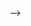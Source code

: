 <!-- ## Instructions
1. Read the below and map out the relationship, draw a diagram.
2. Create methods to correspond with each of the deliverables.
3. Build out examples in the run file, TEST YOUR CODE! -->
<!--
## Spaceship

### Attributes
* name (String)
* been_to_space? (Boolean)
* Spaceships should not be able to change their name, but they should be able to change whether or not they've been to space

### Methods
* Spaceship.all
  * Should return all of the spaceship instances
* Spaceship.find_by_name(name)
  * Should return all of the spaceship instances that match the passed in name
* Spaceship.fresh_spaceship
  * Should return all of the spaceship instances that have not yet been to space
* Spaceship#astronauts
  * Should return all of the astronauts that have been aboard that spaceship
* Spaceship#add_astronaut(astronaut, mission_name)
  * Should associate the astronaut to the spaceship. -->

<!-- ## Space_Flight
<!--
### Attributes
* spaceship
* astronaut
* mission_name
* Space_Flights should not be able to change their spaceship, astronaut or mission name

### Methods
* Space_Flight.all
  * Should return all of the instances of SpaceFlights -->
<!-- * Space_Flight.mission_names
  * Should puts "The mission name of this spaceship is {insert mission name here}" for every Space_Flight -->
<!-- * Space_Flight#astronaut
  * Should return the astronaut associated with the Space_Flight
* Space_Flight#spaceship
  * Should return the spaceship associated with the Space_Flight --> -->



<!-- ## Astronaut

### Attributes
* name (String)
* age (Number)
* been_to_space? (Boolean)
* Astronauts should be able to change their age and whether they've been to space, but not their name

### Methods
* Astronaut.all
  * Should return all of the instances of astronauts
* Astronaut.eldest
  * Should return the oldest astronaut
* Astronaut.been_to_space?
  * Should return an array of astronaut instances, who have visited space
* Astronaut.find_all_by_name(name)
  * Should return all of the astronauts whose name matches the passed in string -->
<!-- * Astronaut#space_flights
  * Should return the number of space_flights that an astronaut has been a part of
* Astronaut#spaceships
  * Should return the name of all of the spaceships that this astronaut has flown in
* Astronaut#add_spaceship(spaceship, misson_name)
  * Should associate an astronaut to a spaceship -->
